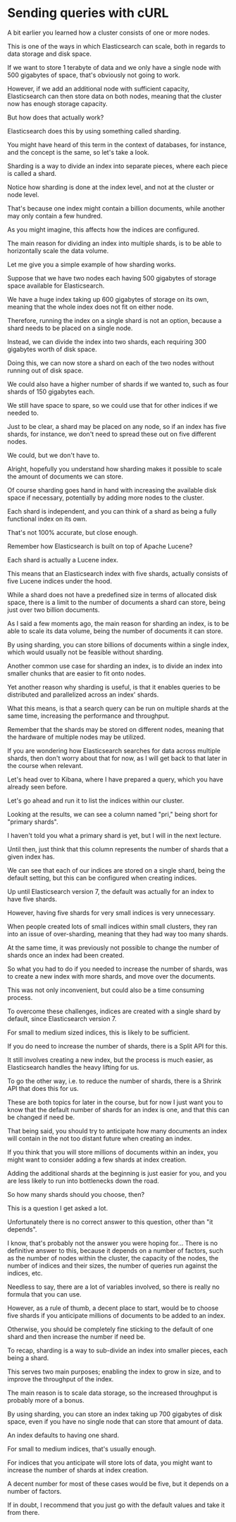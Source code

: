 # Sending queries with cURL

A bit earlier you learned how a cluster consists of one or more nodes.

This is one of the ways in which Elasticsearch can scale, both in regards to data storage and disk space.

If we want to store 1 terabyte of data and we only have a single node with 500 gigabytes of space, that's obviously not going to work.

However, if we add an additional node with sufficient capacity, Elasticsearch can then store data on both nodes, meaning that the cluster now has enough storage capacity.

But how does that actually work?

Elasticsearch does this by using something called sharding.

You might have heard of this term in the context of databases, for instance, and the concept is the same, so let's take a look.

Sharding is a way to divide an index into separate pieces, where each piece is called a shard.

Notice how sharding is done at the index level, and not at the cluster or node level.

That's because one index might contain a billion documents, while another may only contain a few hundred.

As you might imagine, this affects how the indices are configured.

The main reason for dividing an index into multiple shards, is to be able to horizontally scale the data volume.

Let me give you a simple example of how sharding works.

Suppose that we have two nodes each having 500 gigabytes of storage space available for Elasticsearch.

We have a huge index taking up 600 gigabytes of storage on its own, meaning that the whole index does not fit on either node.

Therefore, running the index on a single shard is not an option, because a shard needs to be placed on a single node.

Instead, we can divide the index into two shards, each requiring 300 gigabytes worth of disk space.

Doing this, we can now store a shard on each of the two nodes without running out of disk space.

We could also have a higher number of shards if we wanted to, such as four shards of 150 gigabytes each.

We still have space to spare, so we could use that for other indices if we needed to.

Just to be clear, a shard may be placed on any node, so if an index has five shards, for instance, we don't need to spread these out on five different nodes.

We could, but we don't have to.

Alright, hopefully you understand how sharding makes it possible to scale the amount of documents we can store.

Of course sharding goes hand in hand with increasing the available disk space if necessary, potentially by adding more nodes to the cluster.

Each shard is independent, and you can think of a shard as being a fully functional index on its own.

That's not 100% accurate, but close enough.

Remember how Elasticsearch is built on top of Apache Lucene?

Each shard is actually a Lucene index.

This means that an Elasticsearch index with five shards, actually consists of five Lucene indices under the hood.

While a shard does not have a predefined size in terms of allocated disk space, there is a limit to the number of documents a shard can store, being just over two billion documents.

As I said a few moments ago, the main reason for sharding an index, is to be able to scale its data volume, being the number of documents it can store.

By using sharding, you can store billions of documents within a single index, which would usually not be feasible without sharding.

Another common use case for sharding an index, is to divide an index into smaller chunks that are easier to fit onto nodes.

Yet another reason why sharding is useful, is that it enables queries to be distributed and parallelized across an index' shards.

What this means, is that a search query can be run on multiple shards at the same time, increasing the performance and throughput.

Remember that the shards may be stored on different nodes, meaning that the hardware of multiple nodes may be utilized.

If you are wondering how Elasticsearch searches for data across multiple shards, then don't worry about that for now, as I will get back to that later in the course when relevant.

Let's head over to Kibana, where I have prepared a query, which you have already seen before.

Let's go ahead and run it to list the indices within our cluster.

Looking at the results, we can see a column named "pri," being short for "primary shards".

I haven't told you what a primary shard is yet, but I will in the next lecture.

Until then, just think that this column represents the number of shards that a given index has.

We can see that each of our indices are stored on a single shard, being the default setting, but this can be configured when creating indices.

Up until Elasticsearch version 7, the default was actually for an index to have five shards.

However, having five shards for very small indices is very unnecessary.

When people created lots of small indices within small clusters, they ran into an issue of over-sharding, meaning that they had way too many shards.

At the same time, it was previously not possible to change the number of shards once an index had been created.

So what you had to do if you needed to increase the number of shards, was to create a new index with more shards, and move over the documents.

This was not only inconvenient, but could also be a time consuming process.

To overcome these challenges, indices are created with a single shard by default, since Elasticsearch version 7.

For small to medium sized indices, this is likely to be sufficient.

If you do need to increase the number of shards, there is a Split API for this.

It still involves creating a new index, but the process is much easier, as Elasticsearch handles the heavy lifting for us.

To go the other way, i.e. to reduce the number of shards, there is a Shrink API that does this for us.

These are both topics for later in the course, but for now I just want you to know that the default number of shards for an index is one, and that this can be changed if need be.

That being said, you should try to anticipate how many documents an index will contain in the not too distant future when creating an index.

If you think that you will store millions of documents within an index, you might want to consider adding a few shards at index creation.

Adding the additional shards at the beginning is just easier for you, and you are less likely to run into bottlenecks down the road.

So how many shards should you choose, then?

This is a question I get asked a lot.

Unfortunately there is no correct answer to this question, other than "it depends".

I know, that's probably not the answer you were hoping for... There is no definitive answer to this, because it depends on a number of factors, such as the number of nodes within the cluster, the capacity of the nodes, the number of indices and their sizes, the number of queries run against the indices, etc.

Needless to say, there are a lot of variables involved, so there is really no formula that you can use.

However, as a rule of thumb, a decent place to start, would be to choose five shards if you anticipate millions of documents to be added to an index.

Otherwise, you should be completely fine sticking to the default of one shard and then increase the number if need be.

To recap, sharding is a way to sub-divide an index into smaller pieces, each being a shard.

This serves two main purposes; enabling the index to grow in size, and to improve the throughput of the index.

The main reason is to scale data storage, so the increased throughput is probably more of a bonus.

By using sharding, you can store an index taking up 700 gigabytes of disk space, even if you have no single node that can store that amount of data.

An index defaults to having one shard.

For small to medium indices, that's usually enough.

For indices that you anticipate will store lots of data, you might want to increase the number of shards at index creation.

A decent number for most of these cases would be five, but it depends on a number of factors.

If in doubt, I recommend that you just go with the default values and take it from there.

